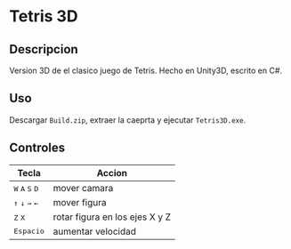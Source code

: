# **Tetris 3D**

## Descripcion

Version 3D de el clasico juego de Tetris. Hecho en Unity3D, escrito en C#. 

## Uso

Descargar `Build.zip`, extraer la caeprta y ejecutar `Tetris3D.exe`. 

## Controles
| Tecla | Accion|
| - | - |
| <kbd>W</kbd> <kbd>A</kbd> <kbd>S</kbd> <kbd>D</kbd> | mover camara|
| <kbd>↑</kbd> <kbd>↓</kbd> <kbd>→</kbd> <kbd>←</kbd>| mover figura |
| <kbd>Z</kbd> <kbd>X</kbd> | rotar figura en los ejes X y Z |
| <kbd>Espacio</kbd> | aumentar velocidad |
